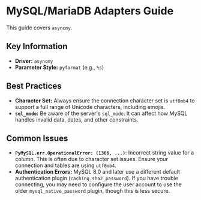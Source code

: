 # MySQL/MariaDB Adapters Guide

This guide covers `asyncmy`.

## Key Information

-   **Driver:** `asyncmy`
-   **Parameter Style:** `pyformat` (e.g., `%s`)

## Best Practices

-   **Character Set:** Always ensure the connection character set is `utf8mb4` to support a full range of Unicode characters, including emojis.
-   **`sql_mode`:** Be aware of the server's `sql_mode`. It can affect how MySQL handles invalid data, dates, and other constraints.

## Common Issues

-   **`PyMySQL.err.OperationalError: (1366, ...)`**: Incorrect string value for a column. This is often due to character set issues. Ensure your connection and tables are using `utf8mb4`.
-   **Authentication Errors:** MySQL 8.0 and later use a different default authentication plugin (`caching_sha2_password`). If you have trouble connecting, you may need to configure the user account to use the older `mysql_native_password` plugin, though this is less secure.
